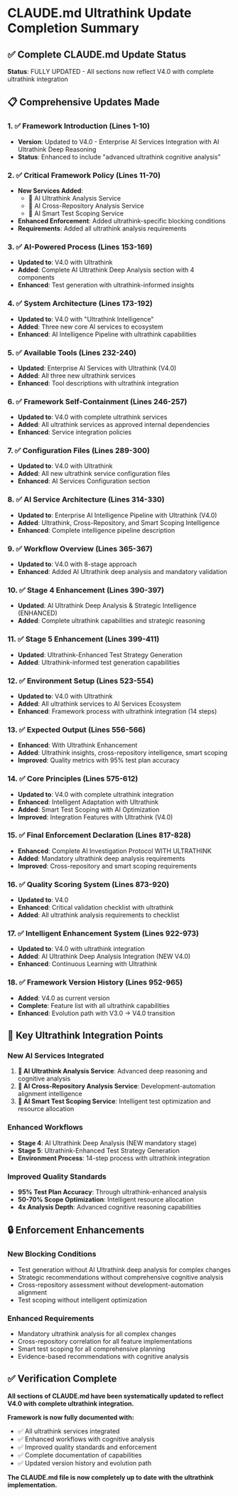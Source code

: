 # CLAUDE.md Ultrathink Update Completion Summary

## ✅ Complete CLAUDE.md Update Status

**Status**: FULLY UPDATED - All sections now reflect V4.0 with complete ultrathink integration

## 📋 Comprehensive Updates Made

### 1. ✅ Framework Introduction (Lines 1-10)
- **Version**: Updated to V4.0 - Enterprise AI Services Integration with AI Ultrathink Deep Reasoning
- **Status**: Enhanced to include "advanced ultrathink cognitive analysis"

### 2. ✅ Critical Framework Policy (Lines 11-70)
- **New Services Added**:
  - 🧠 AI Ultrathink Analysis Service
  - 🔄 AI Cross-Repository Analysis Service
  - 🎯 AI Smart Test Scoping Service
- **Enhanced Enforcement**: Added ultrathink-specific blocking conditions
- **Requirements**: Added all ultrathink analysis requirements

### 3. ✅ AI-Powered Process (Lines 153-169)
- **Updated to**: V4.0 with Ultrathink
- **Added**: Complete AI Ultrathink Deep Analysis section with 4 components
- **Enhanced**: Test generation with ultrathink-informed insights

### 4. ✅ System Architecture (Lines 173-192)
- **Updated to**: V4.0 with "Ultrathink Intelligence"
- **Added**: Three new core AI services to ecosystem
- **Enhanced**: AI Intelligence Pipeline with ultrathink capabilities

### 5. ✅ Available Tools (Lines 232-240)
- **Updated**: Enterprise AI Services with Ultrathink (V4.0)
- **Added**: All three new ultrathink services
- **Enhanced**: Tool descriptions with ultrathink integration

### 6. ✅ Framework Self-Containment (Lines 246-257)
- **Updated to**: V4.0 with complete ultrathink services
- **Added**: All ultrathink services as approved internal dependencies
- **Enhanced**: Service integration policies

### 7. ✅ Configuration Files (Lines 289-300)
- **Updated to**: V4.0 with Ultrathink
- **Added**: All new ultrathink service configuration files
- **Enhanced**: AI Services Configuration section

### 8. ✅ AI Service Architecture (Lines 314-330)
- **Updated to**: Enterprise AI Intelligence Pipeline with Ultrathink (V4.0)
- **Added**: Ultrathink, Cross-Repository, and Smart Scoping Intelligence
- **Enhanced**: Complete intelligence pipeline description

### 9. ✅ Workflow Overview (Lines 365-367)
- **Updated to**: V4.0 with 8-stage approach
- **Enhanced**: Added AI Ultrathink deep analysis and mandatory validation

### 10. ✅ Stage 4 Enhancement (Lines 390-397)
- **Updated**: AI Ultrathink Deep Analysis & Strategic Intelligence (ENHANCED)
- **Added**: Complete ultrathink capabilities and strategic reasoning

### 11. ✅ Stage 5 Enhancement (Lines 399-411)
- **Updated**: Ultrathink-Enhanced Test Strategy Generation
- **Added**: Ultrathink-informed test generation capabilities

### 12. ✅ Environment Setup (Lines 523-554)
- **Updated to**: V4.0 with Ultrathink
- **Added**: All ultrathink services to AI Services Ecosystem
- **Enhanced**: Framework process with ultrathink integration (14 steps)

### 13. ✅ Expected Output (Lines 556-566)
- **Enhanced**: With Ultrathink Enhancement
- **Added**: Ultrathink insights, cross-repository intelligence, smart scoping
- **Improved**: Quality metrics with 95% test plan accuracy

### 14. ✅ Core Principles (Lines 575-612)
- **Updated to**: V4.0 with complete ultrathink integration
- **Enhanced**: Intelligent Adaptation with Ultrathink
- **Added**: Smart Test Scoping with AI Optimization
- **Improved**: Integration Features with Ultrathink (V4.0)

### 15. ✅ Final Enforcement Declaration (Lines 817-828)
- **Enhanced**: Complete AI Investigation Protocol WITH ULTRATHINK
- **Added**: Mandatory ultrathink deep analysis requirements
- **Improved**: Cross-repository and smart scoping requirements

### 16. ✅ Quality Scoring System (Lines 873-920)
- **Updated to**: V4.0
- **Enhanced**: Critical validation checklist with ultrathink
- **Added**: All ultrathink analysis requirements to checklist

### 17. ✅ Intelligent Enhancement System (Lines 922-973)
- **Updated to**: V4.0 with ultrathink integration
- **Added**: AI Ultrathink Deep Analysis Integration (NEW V4.0)
- **Enhanced**: Continuous Learning with Ultrathink

### 18. ✅ Framework Version History (Lines 952-965)
- **Added**: V4.0 as current version
- **Complete**: Feature list with all ultrathink capabilities
- **Enhanced**: Evolution path with V3.0 → V4.0 transition

## 🎯 Key Ultrathink Integration Points

### New AI Services Integrated
1. **🧠 AI Ultrathink Analysis Service**: Advanced deep reasoning and cognitive analysis
2. **🔄 AI Cross-Repository Analysis Service**: Development-automation alignment intelligence  
3. **🎯 AI Smart Test Scoping Service**: Intelligent test optimization and resource allocation

### Enhanced Workflows
- **Stage 4**: AI Ultrathink Deep Analysis (NEW mandatory stage)
- **Stage 5**: Ultrathink-Enhanced Test Strategy Generation
- **Environment Process**: 14-step process with ultrathink integration

### Improved Quality Standards
- **95% Test Plan Accuracy**: Through ultrathink-enhanced analysis
- **50-70% Scope Optimization**: Intelligent resource allocation
- **4x Analysis Depth**: Advanced cognitive reasoning capabilities

## 🔒 Enforcement Enhancements

### New Blocking Conditions
- Test generation without AI Ultrathink deep analysis for complex changes
- Strategic recommendations without comprehensive cognitive analysis
- Cross-repository assessment without development-automation alignment
- Test scoping without intelligent optimization

### Enhanced Requirements
- Mandatory ultrathink analysis for all complex changes
- Cross-repository correlation for all feature implementations  
- Smart test scoping for all comprehensive planning
- Evidence-based recommendations with cognitive analysis

## ✅ Verification Complete

**All sections of CLAUDE.md have been systematically updated to reflect V4.0 with complete ultrathink integration.**

**Framework is now fully documented with:**
- ✅ All ultrathink services integrated
- ✅ Enhanced workflows with cognitive analysis
- ✅ Improved quality standards and enforcement
- ✅ Complete documentation of capabilities
- ✅ Updated version history and evolution path

**The CLAUDE.md file is now completely up to date with the ultrathink implementation.**